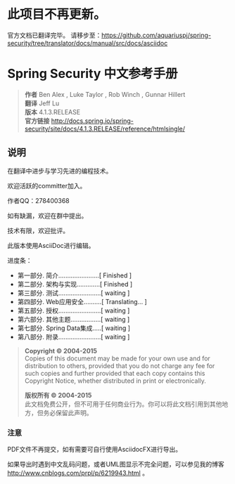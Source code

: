 # 此项目不再更新。
官方文档已翻译完毕。
请移步至：https://github.com/aquariuspj/spring-security/tree/translator/docs/manual/src/docs/asciidoc



# Spring Security 中文参考手册

> **作者** Ben Alex , Luke Taylor , Rob Winch , Gunnar Hillert  
> **翻译** Jeff Lu  
> **版本** 4.1.3.RELEASE  
> **官方链接** <http://docs.spring.io/spring-security/site/docs/4.1.3.RELEASE/reference/htmlsingle/>

## 说明

在翻译中进步与学习先进的编程技术。
  
欢迎活跃的committer加入。  

作者QQ：278400368

如有缺漏，欢迎在群中提出。  

技术有限，欢迎批评。

此版本使用AsciiDoc进行编辑。

进度条：

* 第一部分. 简介.......................[ Finished ]
* 第二部分. 架构与实现.............[ Finished ]
* 第三部分. 测试........................[ waiting ]
* 第四部分. Web应用安全..........[ Translating... ]
* 第五部分. 授权........................[ waiting ]
* 第六部分. 其他主题.................[ waiting ]
* 第七部分. Spring Data集成.....[ waiting ]
* 第八部分. 附录........................[ waiting ]


> **Copyright © 2004-2015**  
> Copies of this document may be made for your own use and for distribution to others, provided that you do not charge any fee for such copies and further provided that each copy contains this Copyright Notice, whether distributed in print or electronically.  
> 
> **版权所有 © 2004-2015**  
> 此文档免费公开，但不可用于任何商业行为。你可以将此文档引用到其他地方，但务必保留此声明。


### 注意

PDF文件不再提交，如有需要可自行使用AsciidocFX进行导出。

如果导出时遇到中文乱码问题，或者UML图显示不完全问题，可以参见我的博客 http://www.cnblogs.com/prpl/p/6219943.html 。
